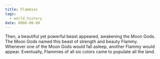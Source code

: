 ```yaml
---
title: Flammies
tags:
  - world_history
date: 0006-00-00
---
```

Then, a beautiful yet powerful beast appeared, awakening the Moon Gods. The Moon Gods named this beast of strength and beauty Flammy. Whenever one of the Moon Gods would fall asleep, another Flammy would appear. Eventually, Flammies of all six colors came to populate all the land.